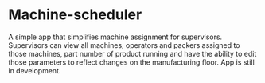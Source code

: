 # Machine-scheduler
 A simple app that simplifies machine assignment for supervisors. Supervisors can view all machines, operators and packers assigned to those machines, part number of product running and have the ability to edit those parameters to reflect changes on the manufacturing floor. App is still in development.
